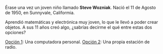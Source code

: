 ﻿Érase una vez un joven niño llamado <b>Steve Wozniak</b>. Nació el 11 de Agosto de 1950, en Sunnyvale, Califormia.

Aprendió matemáticas y electrónica muy joven, lo que le llevó a poder crear objetos. A sus 11 años creó algo, ¿sabrías decirme el qué entre estas dos opciones?

[Opción 1](https://github.com/Ctrusan/Historia_Woz/blob/master/Parte2.md): Una computadora personal.
[Opción 2](https://github.com/Ctrusan/Historia_Woz/blob/master/Parte2.md): Una propia estación de radio.


